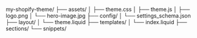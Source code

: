 my-shopify-theme/
├── assets/
│   ├── theme.css
│   ├── theme.js
│   ├── logo.png
│   └── hero-image.jpg
├── config/
│   └── settings_schema.json
├── layout/
│   └── theme.liquid
├── templates/
│   └── index.liquid
├── sections/
└── snippets/
